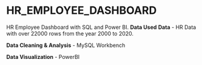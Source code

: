 # HR_EMPLOYEE_DASHBOARD
HR Employee Dashboard with SQL and Power BI.
**Data Used**
**Data** - HR Data with over 22000 rows from the year 2000 to 2020.

**Data Cleaning & Analysis** - MySQL Workbench

**Data Visualization** - PowerBI
